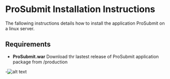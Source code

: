 # ProSubmit Installation Instructions
The fallowing instructions details how to install the application ProSubmit on a linux server.

## Requirements

* **ProSubmit.war** Download thr lastest release of ProSubmit application package from /production

-![alt text](http://www.learnhebrewpod.com/images/library/Image/final%20for%20read%20more/24a--hooray%281%29.jpg "HOORAY")
